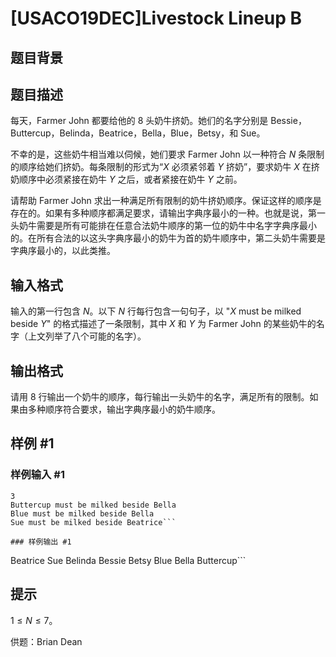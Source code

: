 # [USACO19DEC]Livestock Lineup B

## 题目背景



## 题目描述

每天，Farmer John 都要给他的 $8$ 头奶牛挤奶。她们的名字分别是 Bessie，Buttercup，Belinda，Beatrice，Bella，Blue，Betsy，和 Sue。

不幸的是，这些奶牛相当难以伺候，她们要求 Farmer John 以一种符合 $N$ 条限制的顺序给她们挤奶。每条限制的形式为“$X$ 必须紧邻着 $Y$ 挤奶”，要求奶牛 $X$ 在挤奶顺序中必须紧接在奶牛 $Y$ 之后，或者紧接在奶牛 $Y$ 之前。

请帮助 Farmer John 求出一种满足所有限制的奶牛挤奶顺序。保证这样的顺序是存在的。如果有多种顺序都满足要求，请输出字典序最小的一种。也就是说，第一头奶牛需要是所有可能排在任意合法奶牛顺序的第一位的奶牛中名字字典序最小的。在所有合法的以这头字典序最小的奶牛为首的奶牛顺序中，第二头奶牛需要是字典序最小的，以此类推。

## 输入格式

输入的第一行包含 $N$。以下 $N$ 行每行包含一句句子，以 "$X$ must be milked beside $Y$" 的格式描述了一条限制，其中 $X$ 和 $Y$ 为 Farmer John 的某些奶牛的名字（上文列举了八个可能的名字）。

## 输出格式

请用 $8$ 行输出一个奶牛的顺序，每行输出一头奶牛的名字，满足所有的限制。如果由多种顺序符合要求，输出字典序最小的奶牛顺序。

## 样例 #1

### 样例输入 #1
```
3
Buttercup must be milked beside Bella
Blue must be milked beside Bella
Sue must be milked beside Beatrice```

### 样例输出 #1

```
Beatrice
Sue
Belinda
Bessie
Betsy
Blue
Bella
Buttercup```

## 提示

$1 \leq N \leq 7$。

供题：Brian Dean
